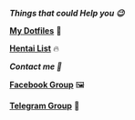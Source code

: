 
***Things that could Help you 😉***

**[My Dotfiles](https://github.com/Hblanqueto/The-Sensuals-Dotfiles)** 📂

**[Hentai List](https://www.youtube.com/watch?v=WQRObrOqXho)** 🔥


***Contact me 👥***

**[Facebook Group](https://www.facebook.com/groups/3401196263237743)** 🖼

**[Telegram Group](https://t.me/XUnixCommunity)** 📱

